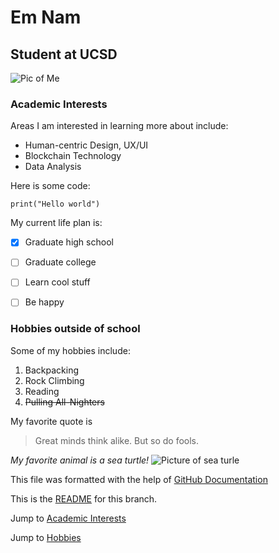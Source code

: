 # Em Nam
## Student at UCSD

![Pic of Me](/assets/images/profile_pic_copy.jpeg)

### Academic Interests
Areas I am interested in learning more about include:
- Human-centric Design, UX/UI
- Blockchain Technology
- Data Analysis



Here is some code:
```
print("Hello world")
```

My current life plan is:
- [x] Graduate high school
- [ ] Graduate college
- [ ] Learn cool stuff
- [ ] Be happy


### Hobbies outside of school
Some of my hobbies include:
1. Backpacking
2. Rock Climbing
3. Reading
4. ~~Pulling All-Nighters~~

My favorite quote is
> Great minds think alike. But so do fools.

*My favorite animal is a sea turtle!*
![Picture of sea turle](https://media.fisheries.noaa.gov/styles/original/s3/dam-migration/750x500-green-turtle-noaa-officeofmarinenationalsanctuaries.jpg?VersionId=null&itok=MnJDBX8g)

This file was formatted with the help of [GitHub Documentation](https://docs.github.com/en/github/writing-on-github/getting-started-with-writing-and-formatting-on-github/basic-writing-and-formatting-syntax)

This is the [README](README.md) for this branch.

Jump to [Academic Interests](https://github.com/Em-Nam/GitHub-Pages/blob/add-user-page/index.md#academic-interests)

Jump to [Hobbies](https://github.com/Em-Nam/GitHub-Pages/blob/add-user-page/index.md#hobbies-outside-of-school)

